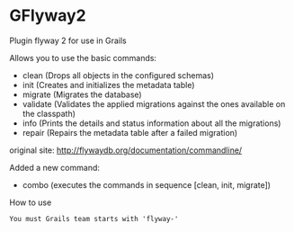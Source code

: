 GFlyway2
=========

Plugin flyway 2 for use in Grails

Allows you to use the basic commands:
 - clean (Drops all objects in the configured schemas)
 - init	(Creates and initializes the metadata table)
 - migrate (Migrates the database)
 - validate	(Validates the applied migrations against the ones available on the classpath)
 - info	(Prints the details and status information about all the migrations)
 - repair (Repairs the metadata table after a failed migration)

original site: http://flywaydb.org/documentation/commandline/

Added a new command:
 - combo (executes the commands in sequence [clean, init, migrate])

How to use

    You must Grails team starts with 'flyway-'